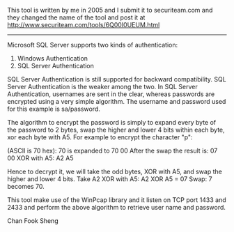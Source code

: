 This tool is written by me in 2005 and I submit it to securiteam.com and they changed the name of the tool and post it at http://www.securiteam.com/tools/6Q00I0UEUM.html

------------------------------------------------------------------------

Microsoft SQL Server supports two kinds of authentication:
1) Windows Authentication
2) SQL Server Authentication

SQL Server Authentication is still supported for backward compatibility. SQL Server Authentication is the weaker among the two. In SQL Server Authentication, usernames are sent in the clear, whereas passwords are encrypted using a very simple algorithm. The username and password used for this example is sa/password.

The algorithm to encrypt the password is simply to expand every byte of the password to 2 bytes, swap the higher and lower 4 bits within each byte, xor each byte with A5. For example to encrypt the character "p":

(ASCII is 70 hex):
70 is expanded to 70 00
After the swap the result is: 07 00
XOR with A5: A2 A5

Hence to decrypt it, we will take the odd bytes, XOR with A5, and swap the higher and lower 4 bits.
Take A2
XOR with A5: A2 XOR A5 = 07
Swap: 7 becomes 70.

This tool make use of the WinPcap library and it listen on TCP port 1433 and 2433 and perform the above algorithm to retrieve user name and password.


Chan Fook Sheng
